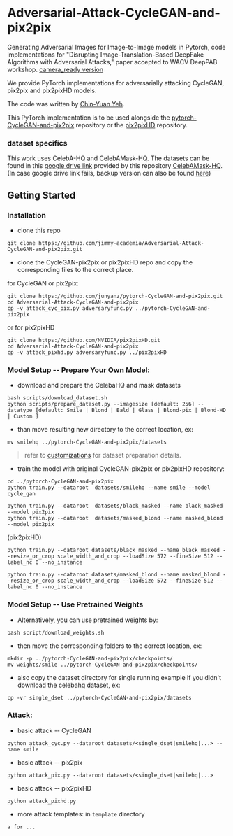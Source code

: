 # Adversarial-Attack-CycleGAN-and-pix2pix
Generating Adversarial Images for Image-to-Image models in Pytorch, code implementations for "Disrupting Image-Translation-Based DeepFake Algorithms with Adversarial Attacks," paper accepted to WACV DeepPAB workshop. [camera_ready version](doc/camera_ready.pdf)

We provide PyTorch implementations for adversarially attacking CycleGAN, pix2pix and pix2pixHD models.

The code was written by [Chin-Yuan Yeh](https://github.com/jimmy-academia).

This PyTorch implementation is to be used alongside the [pytorch-CycleGAN-and-pix2pix](https://github.com/junyanz/pytorch-CycleGAN-and-pix2pix) repository or the [pix2pixHD](https://github.com/NVIDIA/pix2pixHD) repository.

### dataset specifics
This work uses CelebA-HQ and CelebAMask-HQ. The datasets can be found in this [google drive link](https://drive.google.com/file/d/1badu11NqxGf6qM3PTTooQDJvQbejgbTv/view) provided by this repository [CelebAMask-HQ](https://github.com/switchablenorms/CelebAMask-HQ). (In case google drive link fails, backup version can also be found [here](https://github.com/jimmy-academia/downloadable/releases/tag/dset.celeba))

## Getting Started

### Installation

* clone this repo
```
git clone https://github.com/jimmy-academia/Adversarial-Attack-CycleGAN-and-pix2pix.git
```
* clone the CycleGAN-pix2pix or pix2pixHD repo and copy the corresponding files to the correct place.

for CycleGAN or pix2pix:
```
git clone https://github.com/junyanz/pytorch-CycleGAN-and-pix2pix.git
cd Adversarial-Attack-CycleGAN-and-pix2pix
cp -v attack_cyc_pix.py adversaryfunc.py ../pytorch-CycleGAN-and-pix2pix
```
or for pix2pixHD
```
git clone https://github.com/NVIDIA/pix2pixHD.git
cd Adversarial-Attack-CycleGAN-and-pix2pix
cp -v attack_pixhd.py adversaryfunc.py ../pix2pixHD
```

### Model Setup -- Prepare Your Own Model:

* download and prepare the CelebaHQ and mask datasets
```
bash scripts/download_dataset.sh
python scripts/prepare_dataset.py --imagesize [default: 256] --datatype [default: Smile | Blond | Bald | Glass | Blond-pix | Blond-HD | Custom ]
```
* than move resulting new directory to the correct location, ex:
```
mv smilehq ../pytorch-CycleGAN-and-pix2pix/datasets
```
> refer to [customizations](docs/customize.md) for dataset preparation details.

* train the model with original CycleGAN-pix2pix or pix2pixHD repository:
```
cd ../pytorch-CycleGAN-and-pix2pix
python train.py --dataroot  datasets/smilehq --name smile --model cycle_gan
```
```
python train.py --dataroot  datasets/black_masked --name black_masked --model pix2pix
python train.py --dataroot  datasets/masked_blond --name masked_blond --model pix2pix
```
(pix2pixHD)
```
python train.py --dataroot datasets/black_masked --name black_masked --resize_or_crop scale_width_and_crop --loadSize 572 --fineSize 512 --label_nc 0 --no_instance 

python train.py --dataroot datasets/masked_blond --name masked_blond --resize_or_crop scale_width_and_crop --loadSize 572 --fineSize 512 --label_nc 0 --no_instance 
```

### Model Setup -- Use Pretrained Weights

* Alternatively, you can use pretrained weights by:
```
bash script/download_weights.sh
```
* then move the corresponding folders to the correct location, ex:
```
mkdir -p ../pytorch-CycleGAN-and-pix2pix/checkpoints/
mv weights/smile ../pytorch-CycleGAN-and-pix2pix/checkpoints/
```
* also copy the dataset directory for single running example if you didn't download the celebahq dataset, ex:
```
cp -vr single_dset ../pytorch-CycleGAN-and-pix2pix/datasets
```

### Attack:

* basic attack -- CycleGAN
```
python attack_cyc.py --dataroot datasets/<single_dset|smilehq|...> --name smile
```
* basic attack -- pix2pix
```
python attack_pix.py --dataroot datasets/<single_dset|smilehq|...>
```
* basic attack -- pix2pixHD
```
python attack_pixhd.py
```

* more attack templates:
in `template` directory
```
a for ...
```


